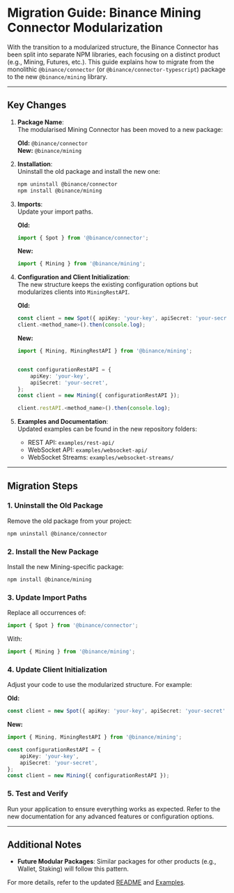 # Migration Guide: Binance Mining Connector Modularization

With the transition to a modularized structure, the Binance Connector has been split into separate NPM libraries, each focusing on a distinct product (e.g., Mining, Futures, etc.). This guide explains how to migrate from the monolithic `@binance/connector` (or `@binance/connector-typescript`) package to the new `@binance/mining` library.

---

## Key Changes

1. **Package Name**:  
   The modularised Mining Connector has been moved to a new package:

    **Old:** `@binance/connector`  
     **New:** `@binance/mining`

2. **Installation**:  
   Uninstall the old package and install the new one:

    ```bash
    npm uninstall @binance/connector
    npm install @binance/mining
    ```

3. **Imports**:  
   Update your import paths.

    **Old:**

    ```typescript
    import { Spot } from '@binance/connector';
    ```

    **New:**

    ```typescript
    import { Mining } from '@binance/mining';
    ```

4. **Configuration and Client Initialization**:  
   The new structure keeps the existing configuration options but modularizes clients into `MiningRestAPI`.

    **Old:**

    ```typescript
    const client = new Spot({ apiKey: 'your-key', apiSecret: 'your-secret' });
    client.<method_name>().then(console.log);
    ```

    **New:**

    ```typescript
    import { Mining, MiningRestAPI } from '@binance/mining';


    const configurationRestAPI = {
        apiKey: 'your-key',
        apiSecret: 'your-secret',
    };
    const client = new Mining({ configurationRestAPI });

    client.restAPI.<method_name>().then(console.log);
    ```

5. **Examples and Documentation**:  
   Updated examples can be found in the new repository folders:
    - REST API: `examples/rest-api/`
    - WebSocket API: `examples/websocket-api/`
    - WebSocket Streams: `examples/websocket-streams/`

---

## Migration Steps

### 1. Uninstall the Old Package

Remove the old package from your project:

```bash
npm uninstall @binance/connector
```

### 2. Install the New Package

Install the new Mining-specific package:

```bash
npm install @binance/mining
```

### 3. Update Import Paths

Replace all occurrences of:

```typescript
import { Spot } from '@binance/connector';
```

With:

```typescript
import { Mining } from '@binance/mining';
```

### 4. Update Client Initialization

Adjust your code to use the modularized structure. For example:

**Old:**

```typescript
const client = new Spot({ apiKey: 'your-key', apiSecret: 'your-secret' });
```

**New:**

```typescript
import { Mining, MiningRestAPI } from '@binance/mining';

const configurationRestAPI = {
    apiKey: 'your-key',
    apiSecret: 'your-secret',
};
const client = new Mining({ configurationRestAPI });
```

### 5. Test and Verify

Run your application to ensure everything works as expected. Refer to the new documentation for any advanced features or configuration options.

---

## Additional Notes

- **Future Modular Packages**: Similar packages for other products (e.g., Wallet, Staking) will follow this pattern.

For more details, refer to the updated [README](../README.md) and [Examples](../examples/).
